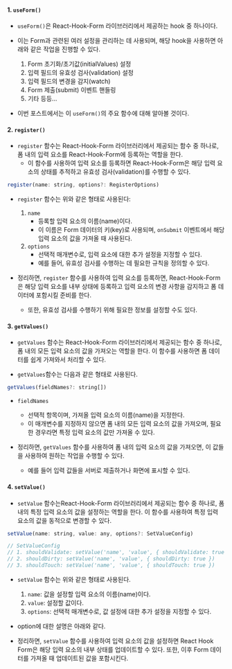 
#### 1. `useForm()`

- `useForm()`은 React-Hook-Form 라이브러리에서 제공하는 hook 중 하나이다. 
- 이는 Form과 관련된 여러 설정을 관리하는 데 사용되며, 해당 hook을 사용하면 아래와 같은 작업을 진행할 수 있다.
	1. Form 초기화/초기값(initialValues) 설정
	2. 입력 필드의 유효성 검사(validation) 설정
	3. 입력 필드의 변경을 감지(watch)
	4. Form 제출(submit) 이벤트 핸들링
	5. 기타 등등...

- 이번 포스트에서는 이 `useForm()`의 주요 함수에 대해 알아볼 것이다.


#### 2. `register()`

- `register` 함수는 React-Hook-Form 라이브러리에서 제공되는 함수 중 하나로, 폼 내의 입력 요소를 React-Hook-Form에 등록하는 역할을 한다.
	- 이 함수를 사용하여 입력 요소를 등록하면 React-Hook-Form은 해당 입력 요소의 상태를 추적하고 유효성 검사(validation)를 수행할 수 있다.

```javascript
register(name: string, options?: RegisterOptions)
```
- `register` 함수는 위와 같은 형태로 사용된다:
	1. `name`
		- 등록할 입력 요소의 이름(name)이다.
		- 이 이름은 Form 데이터의 키(key)로 사용되며, `onSubmit` 이벤트에서 해당 입력 요소의 값을 가져올 때 사용된다.
	2. `options`
		- 선택적 매개변수로, 입력 요소에 대한 추가 설정을 지정할 수 있다. 
		- 예를 들어, 유효성 검사를 수행하는 데 필요한 규칙을 정의할 수 있다.

- 정리하면, `register` 함수를 사용하여 입력 요소를 등록하면, React-Hook-Form은 해당 입력 요소를 내부 상태에 등록하고 입력 요소의 변경 사항을 감지하고 폼 데이터에 포함시킬 준비를 한다.
	- 또한, 유효성 검사를 수행하기 위해 필요한 정보를 설정할 수도 있다.


#### 3. `getValues()`

- `getValues` 함수는 React-Hook-Form 라이브러리에서 제공되는 함수 중 하나로, 폼 내의 모든 입력 요소의 값을 가져오는 역할을 한다. 이 함수를 사용하면 폼 데이터를 쉽게 가져와서 처리할 수 있다.

- `getValues`함수는 다음과 같은 형태로 사용된다.
```javascript
getValues(fieldNames?: string[])
```
- `fieldNames`
	- 선택적 항목이며, 가져올 입력 요소의 이름(name)을 지정한다. 
	- 이 매개변수를 지정하지 않으면 폼 내의 모든 입력 요소의 값을 가져오며, 필요한 경우라면 특정 입력 요소의 값만 가져올 수 있다.

- 정리하면, `getValues` 함수를 사용하여 폼 내의 입력 요소의 값을 가져오면, 이 값들을 사용하여 원하는 작업을 수행할 수 있다.
	- 예를 들어 입력 값들을 서버로 제출하거나 화면에 표시할 수 있다.


#### 4. `setValue()`

- `setValue` 함수는React-Hook-Form 라이브러리에서 제공되는 함수 중 하나로, 폼 내의 특정 입력 요소의 값을 설정하는 역할을 한다. 이 함수를 사용하여 특정 입력 요소의 값을 동적으로 변경할 수 있다.

```javascript
setValue(name: string, value: any, options?: SetValueConfig)

// SetValueConfig
// 1. shouldValidate: setValue('name', 'value', { shouldValidate: true })
// 2. shouldDirty: setValue('name', 'value', { shouldDirty: true })
// 3. shouldTouch: setValue('name', 'value', { shouldTouch: true })
```
- `setValue` 함수는 위와 같은 형태로 사용된다.
	1. `name`: 값을 설정할 입력 요소의 이름(name)이다.
	2. `value`: 설정할 값이다.
	3. `options`: 선택적 매개변수로, 값 설정에 대한 추가 설정을 지정할 수 있다.

- option에 대한 설명은 아래와 같다.



- 정리하면, `setValue` 함수를 사용하여 입력 요소의 값을 설정하면 React Hook Form은 해당 입력 요소의 내부 상태를 업데이트할 수 있다. 또한, 이후 Form 데이터를 가져올 때 업데이트된 값을 포함시킨다.
